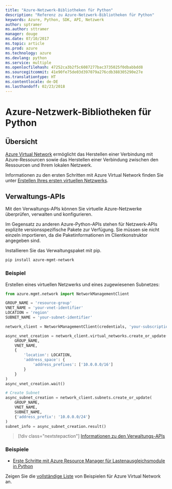 ```yaml
---
title: "Azure-Netzwerk-Bibliotheken für Python"
description: "Referenz zu Azure-Netzwerk-Bibliotheken für Python"
keywords: Azure, Python, SDK, API, Netzwerk
author: sptramer
ms.author: sttramer
manager: douge
ms.date: 07/10/2017
ms.topic: article
ms.prod: azure
ms.technology: azure
ms.devlang: python
ms.service: multiple
ms.openlocfilehash: 47252ca3b2f5c6087277bac3735025f0dbabbdd8
ms.sourcegitcommit: 41e90fe75de03d397079a276cdb388305290e27e
ms.translationtype: HT
ms.contentlocale: de-DE
ms.lasthandoff: 02/23/2018
---
```

# <a name="azure-network-libraries-for-python"></a>Azure-Netzwerk-Bibliotheken für Python

## <a name="overview"></a>Übersicht

[Azure Virtual Network](/azure/virtual-network/virtual-networks-overview) ermöglicht das Herstellen einer Verbindung mit Azure-Ressourcen sowie das Herstellen einer Verbindung zwischen den Ressourcen und Ihrem lokalen Netzwerk.

Informationen zu den ersten Schritten mit Azure Virtual Network finden Sie unter [Erstellen Ihres ersten virtuellen Netzwerks](/azure/virtual-network/virtual-network-get-started-vnet-subnet).

## <a name="management-apis"></a>Verwaltungs-APIs

Mit den Verwaltungs-APIs können Sie virtuelle Azure-Netzwerke überprüfen, verwalten und konfigurieren.

Im Gegensatz zu anderen Azure-Python-APIs stehen für Netzwerk-APIs explizite versionsspezifische Pakete zur Verfügung. Sie müssen sie nicht einzeln importieren, da die Paketinformationen im Clientkonstruktor angegeben sind.

Installieren Sie das Verwaltungspaket mit pip.

```bash
pip install azure-mgmt-network
```

### <a name="example"></a>Beispiel

Erstellen eines virtuellen Netzwerks und eines zugewiesenen Subnetzes:

```python
from azure.mgmt.network import NetworkManagementClient

GROUP_NAME = 'resource-group'
VNET_NAME = 'your-vnet-identifier'
LOCATION = 'region'
SUBNET_NAME = 'your-subnet-identifier'

network_client = NetworkManagementClient(credentials, 'your-subscription-id')

async_vnet_creation = network_client.virtual_networks.create_or_update(
    GROUP_NAME,
    VNET_NAME,
    {
        'location': LOCATION,
        'address_space': {
            'address_prefixes': ['10.0.0.0/16']
        }
    }
)
async_vnet_creation.wait()

# Create Subnet
async_subnet_creation = network_client.subnets.create_or_update(
    GROUP_NAME,
    VNET_NAME,
    SUBNET_NAME,
    {'address_prefix': '10.0.0.0/24'}
)
subnet_info = async_subnet_creation.result()
```

> [!div class="nextstepaction"]
> [Informationen zu den Verwaltungs-APIs](/python/api/overview/azure/network/management)

### <a name="samples"></a>Beispiele

* [Erste Schritte mit Azure Resource Manager für Lastenausgleichsmodule in Python](https://azure.microsoft.com/en-us/resources/samples/network-python-manage-loadbalancer/)

Zeigen Sie die [vollständige Liste](https://azure.microsoft.com/en-us/resources/samples/?platform=python&term=virtual%20network) von Beispielen für Azure Virtual Network an.
